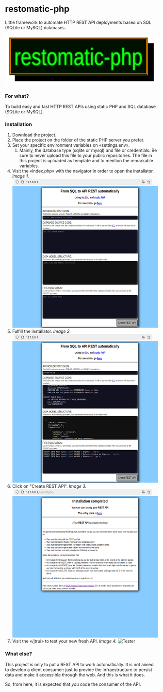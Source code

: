 # restomatic-php

Little framework to automate HTTP REST API deployments based on SQL (SQLite or MySQL) databases.

![Titulo](./docs/img/restomatic_titulo.png)

### For what?

To build easy and fast HTTP REST APIs using static PHP and SQL database (SQLite or MySQL).

### Installation

1. Download the project.
2. Place the project on the folder of the static PHP server you prefer.
3. Set your specific environment variables on «settings.env».
   1. Mainly, the database type (sqlite or mysql) and file or credentials. Be sure to never upload this file to your public repositories. The file in this project is uploaded as template and to mention the remarkable variables.
4. Visit the «index.php» with the navigator in order to open the installator. *Image 1.* ![Instalador](./docs/img/instalador.png)
5. Fulfill the installator. *Image 2.* ![Instalador](./docs/img/instalador_2.png)
6. Click on "Create REST API". *Image 3.* ![Instalacion_completada](./docs/img/instalacion_completada.png)
7. Visit the «/jtrui» to test your new fresh API. *Image 4.* ![Tester](./docs/img/jtrui_insert_exitoso.png.png)

### What else?

This project is only to put a REST API to work automatically. It is not aimed to develop a client consumer: just to provide the infraestructure to persist data and make it accessible through the web. And this is what it does.

So, from here, it is expected that *you* code the consumer of the API.